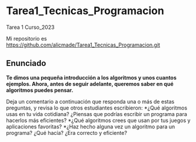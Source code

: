 # Tarea1_Tecnicas_Programacion
Tarea 1 Curso_2023

Mi repositorio es https://github.com/alicmade/Tarea1_Tecnicas_Programacion.git

## Enunciado 

__Te dimos una pequeña introducción a los algoritmos y unos cuantos ejemplos. Ahora, antes de seguir adelante, queremos saber en qué algoritmos puedes pensar.__

Deja un comentario a continuación que responda una o más de estas preguntas, y revisa lo que otros estudiantes escribieron:
*¿Qué algoritmos usas en tu vida cotidiana? ¿Piensas que podrías escribir un programa para hacerlos más eficientes?
*¿Qué algoritmos crees que usan por tus juegos y aplicaciones favoritas?
*¿Haz hecho alguna vez un algoritmo para un programa? ¿Qué hacía? ¿Era correcto y eficiente?
